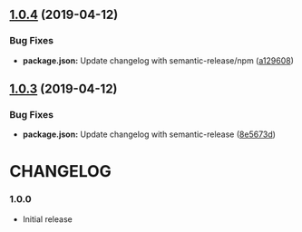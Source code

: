 ## [1.0.4](https://github.com/landau/node-trie/compare/v1.0.3...v1.0.4) (2019-04-12)


### Bug Fixes

* **package.json:** Update changelog with semantic-release/npm ([a129608](https://github.com/landau/node-trie/commit/a129608))

## [1.0.3](https://github.com/landau/node-trie/compare/v1.0.2...v1.0.3) (2019-04-12)


### Bug Fixes

* **package.json:** Update changelog with semantic-release ([8e5673d](https://github.com/landau/node-trie/commit/8e5673d))

# CHANGELOG

### 1.0.0

- Initial release
